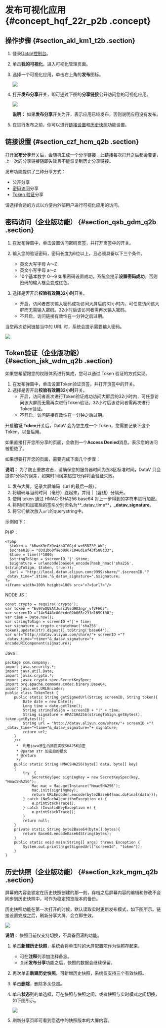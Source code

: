 # 发布可视化应用 {#concept_hqf_22r_p2b .concept}

## 操作步骤 {#section_akl_km1_t2b .section}

1.  登录[DataV控制台](https://datav.aliyun.com/)。
2.  单击**我的可视化**，进入可视化管理页面。
3.  选择一个可视化应用，单击右上角的**发布**图标。

    ![](http://static-aliyun-doc.oss-cn-hangzhou.aliyuncs.com/assets/img/16553/15343255339205_zh-CN.png)

4.  打开**发布分享**开关，即可通过下图的**分享链接**公开访问您的可视化应用。

    ![](http://static-aliyun-doc.oss-cn-hangzhou.aliyuncs.com/assets/img/16553/15343255338031_zh-CN.png)

    **说明：** 如果**发布分享**开关为开，表示应用已经发布，否则说明应用没有发布。

5.  在进行发布之前，你可以进行[链接设置](#)和[历史快照](#)功能设置。

## 链接设置 {#section_czf_hcm_q2b .section}

打开**发布分享**开关后，会随机生成一个分享链接，此链接每次打开之后都会变更，上一次的分享链接随即失效且不能恢复到历史分享链接。

发布功能提供了三种分享方式：

-   公开分享
-   [密码访问](#)分享
-   [Token 验证](#)分享

请选择合适的方式以方便内外部用户进行可视化应用的访问。

## 密码访问（企业版功能） {#section_qsb_gdm_q2b .section}

1.  在发布弹窗中，单击设置访问密码页签，并打开页签中的开关。
2.  输入您的验证密码，密码长度为6位以上，且必须具备以下三个条件。

    -   英文大写字母 A～Z
    -   英文小写字母 a～z
    -   10个基本数字 0～9
    如果密码设置成功，系统会提示**设置密码成功**。否则密码的输入框会变成红色。

3.  选择是否开启**校验有效期32小时**开关。
    -   开启，访问者首次输入密码成功访问大屏后的32小时内，可任意访问该大屏而无需输入密码。32小时后该访问者需再次输入密码。
    -   不开启，访问链接有效性在一分钟之后过期。

当您再次访问链接当中的 URL 时，系统会提示需要输入密码。

![](http://static-aliyun-doc.oss-cn-hangzhou.aliyuncs.com/assets/img/16553/15343255338033_zh-CN.png)

## Token验证（企业版功能） {#section_jsk_wdm_q2b .section}

如果您希望跟您的权限体系进行集成，您可以通过 Token 验证的方式实现。

1.  在发布弹窗中，单击设置Token验证页签，并打开页签中的开关。
2.  选择是否开启**校验有效期32小时**开关。
    -   开启，访问者首次进行Token验证成功访问大屏后的32小时内，可任意访问该大屏而无需再次进行Token验证。32小时后该访问者需再次进行Token验证。
    -   不开启，访问链接有效性在一分钟之后过期。

开启**验证 Token**开关后，DataV 会为您生成一个 Token，您需要记录下这个 Token，以备后用。

如果直接打开您所分享的页面，会收到一个**Access Denied**消息。表示您的访问被拒绝了。

如果想要打开您的页面，需要完成下面几个步骤：

**说明：** 为了防止重放攻击，请确保您的服务器时间为东8区标准时间，DataV 只会提供1分钟的误差，如果时间误差超过1分钟将会验证失败。

1.  发布大屏，记录大屏编码（url 的最后一段）。
2.  将编码与当前时间（毫秒）连起来，并用 |（竖线）分隔开。
3.  使用 token 通过 HMAC-SHA256 base64 对上一步得到的字符串进行加密。
4.  将时间和加密后的签名分别命名为**\_datav\_time**，**\_datav\_signature**。
5.  将它们依次放入`url`的querystring中。

示例如下：

PHP：

```
<?php
  $token = "kBwoX9rFX9v4zbOT0Gjd_wr65DZ3P_WW";
  $screenID = "03d1b68faeb09671046d1ef43f588c33";
  $time = time()*1000;
  $stringToSign = $screenID.'|'.$time;
  $signature = urlencode(base64_encode(hash_hmac('sha256', $stringToSign, $token, true)));
  $url = "http://local.datav.aliyun.com:9999/share/".$screenID."?_datav_time=".$time."&_datav_signature=".$signature;
?>
<iframe width=100% height=100% src="<?=$url?>"/>
```

NODE.JS：

```
const crypto = require('crypto');
var token = "Ev97wOUSAtJusc3Vsd9O2ngr_vfVFH67";
var screenID ="14c5448c00ecde02b065c231d1659f38";
var time = Date.now();
var stringToSign = screenID +'|'+ time;
var signature = crypto.createHmac('sha256', token).update(str).digest().toString('base64');
var url="http://datav.aliyun.com/share/"+ screenID +"?_datav_time="+time+"&_datav_signature="+ encodeURIComponent(signature);
```

Java：

```
package com.company;
import java.security.*;
import java.util.Date;
import javax.crypto.*;
import javax.crypto.spec.SecretKeySpec;
import org.apache.commons.codec.binary.Base64;
import java.net.URLEncoder;
public class TokenTest {
    public static String getSignedUrl(String screenID, String token){
        Date date = new Date();
        Long time = date.getTime();
        String stringToSign = screenID + "|" + time;
        String signature = HMACSHA256(stringToSign.getBytes(), token.getBytes());
        String url = "http://datav.aliyun.com/share/"+ screenID +"?_datav_time="+time+"&_datav_signature="+ signature;
        return url;
    }
    /**
     *  利用java原生的摘要实现SHA256加密
     * @param str 加密后的报文
     * @return
     */
    public static String HMACSHA256(byte[] data, byte[] key)
    {
        try  {
            SecretKeySpec signingKey = new SecretKeySpec(key, "HmacSHA256");
            Mac mac = Mac.getInstance("HmacSHA256");
            mac.init(signingKey);
            return URLEncoder.encode(byte2Base64(mac.doFinal(data)));
        } catch (NoSuchAlgorithmException e) {
            e.printStackTrace();
        } catch (InvalidKeyException e) {
            e.printStackTrace();
        }
        return null;
    }
    private static String byte2Base64(byte[] bytes){
        return Base64.encodeBase64String(bytes);
    }
    public static void main(String[] args) throws Exception {
        System.out.println(getSignedUrl("screenId", "token"));
    }
}
```

## 历史快照（企业版功能） {#section_kzk_mgm_q2b .section}

屏幕的内容会锁定在历史快照创建的那一刻，存档之后屏幕内容的编辑和修改不会同步到历史快照中，可作为稳定预览版本的备份。

历史快照功能在第一次打开的时候，默认读取实时更新发布模式，如下图所示。链接设置完成之后，刷新分享大屏，会立即生效。

![](http://static-aliyun-doc.oss-cn-hangzhou.aliyuncs.com/assets/img/16553/15343255338034_zh-CN.png)

**说明：** 快照目前仅支持切换，不具备回滚的功能。

1.  单击**新建历史快照**，系统会将单击时的大屏配置项作为快照存起来。
    -   可在**注释**列添加注释备忘。
    -   关闭**发布分享**功能之后，快照的数据会继续保留。
2.  再次单击**新建历史快照**，可新增历史快照，系统仅支持三个有效快照。
3.  单击**删除**，删除多余快照。
4.  单击**状态**列的单选框，可在快照与快照之间，或者快照与实时模式之间切换，如下图所示。

    ![](http://static-aliyun-doc.oss-cn-hangzhou.aliyuncs.com/assets/img/16553/15343255338035_zh-CN.png)

5.  刷新分享页即可看到您选中的快照版本的大屏内容。

